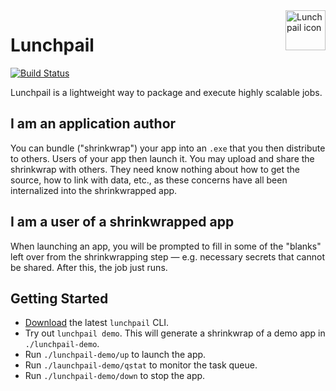 <image align="right" alt="Lunchpail icon" src="docs/lunchpail.png" title="Lunchpail" width="64">

# Lunchpail

[![Build Status](https://v3.travis.ibm.com/cloud-computer/jaas.svg?token=Xarp6oK5BSTVsrSknEPZ&branch=main)](https://v3.travis.ibm.com/cloud-computer/jaas)

Lunchpail is a lightweight way to package and execute highly scalable
jobs.

## I am an application author

You can bundle ("shrinkwrap") your app into an `.exe` that you then
distribute to others. Users of your app then launch it. You may upload
and share the shrinkwrap with others. They need know nothing about how
to get the source, how to link with data, etc., as these concerns have
all been internalized into the shrinkwrapped app.

## I am a user of a shrinkwrapped app

When launching an app, you will be prompted to fill in some of the
"blanks" left over from the shrinkwrapping step &mdash; e.g. necessary
secrets that cannot be shared. After this, the job just runs.

## Getting Started

- [Download](https://github.ibm.com/cloud-computer/jaas/releases/latest) the latest `lunchpail` CLI.
- Try out `lunchpail demo`. This will generate a shrinkwrap of a demo
  app in `./lunchpail-demo`.
- Run `./lunchpail-demo/up` to launch the app.
- Run `./launchpail-demo/qstat` to monitor the task queue.
- Run `./lunchpail-demo/down` to stop the app.
